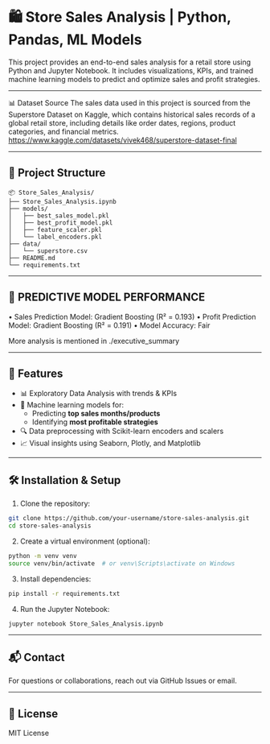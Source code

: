 # 🛍️ Store Sales Analysis | Python, Pandas, ML Models

This project provides an end-to-end sales analysis for a retail store using Python and Jupyter Notebook. It includes visualizations, KPIs, and trained machine learning models to predict and optimize sales and profit strategies.


---

📊 Dataset Source
The sales data used in this project is sourced from the Superstore Dataset on Kaggle, which contains historical sales records of a global retail store, including details like order dates, regions, product categories, and financial metrics.
https://www.kaggle.com/datasets/vivek468/superstore-dataset-final

---

## 📂 Project Structure

```
📦 Store_Sales_Analysis/
├── Store_Sales_Analysis.ipynb
├── models/
│   ├── best_sales_model.pkl
│   ├── best_profit_model.pkl
│   ├── feature_scaler.pkl
│   └── label_encoders.pkl
├── data/
│   └── superstore.csv
├── README.md
└── requirements.txt
```
---

## 🤖 PREDICTIVE MODEL PERFORMANCE
• Sales Prediction Model: Gradient Boosting (R² = 0.193)
• Profit Prediction Model: Gradient Boosting (R² = 0.191)
• Model Accuracy: Fair

 More analysis is mentioned in ./executive_summary
 
---

## 🚀 Features

- 📊 Exploratory Data Analysis with trends & KPIs
- 🧠 Machine learning models for:
  - Predicting **top sales months/products**
  - Identifying **most profitable strategies**
- 🔍 Data preprocessing with Scikit-learn encoders and scalers
- 📈 Visual insights using Seaborn, Plotly, and Matplotlib

---

## 🛠️ Installation & Setup

1. Clone the repository:
```bash
git clone https://github.com/your-username/store-sales-analysis.git
cd store-sales-analysis
```

2. Create a virtual environment (optional):
```bash
python -m venv venv
source venv/bin/activate  # or venv\Scripts\activate on Windows
```

3. Install dependencies:
```bash
pip install -r requirements.txt
```

4. Run the Jupyter Notebook:
```bash
jupyter notebook Store_Sales_Analysis.ipynb
```
---

## 📬 Contact

For questions or collaborations, reach out via GitHub Issues or email.

---

## 📘 License

MIT License
